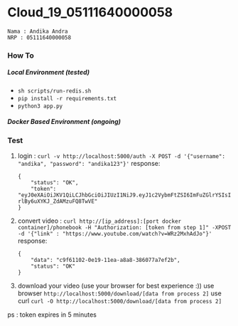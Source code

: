 # Cloud_19_05111640000058

```
Nama : Andika Andra
NRP : 05111640000058
```

### How To 
##### Local Environment (tested)
- `sh scripts/run-redis.sh`
- `pip install -r requirements.txt`
- `python3 app.py`

##### Docker Based Environment (ongoing)


### Test
1. login : `curl -v http://localhost:5000/auth -X POST -d '{"username": "andika", "password": "andika123"}'`
    response: 
    ```
    {
        "status": "OK",
        "token": "eyJ0eXAiOiJKV1QiLCJhbGciOiJIUzI1NiJ9.eyJ1c2VybmFtZSI6ImFuZGlrYSIsInBhc3N3b3JkIjoiYW5kaWthMTIzIiwibmFtYSI6IkFuZGlrYSBBbmRyYSIsImV4cCI6MTU3NDUzMjAyM30.GJ2R4IdhBTnTxIdK1b-rlBy6uXYKJ_ZdAMzuFQ8TwVE"
    }
    ```
1. convert video : `curl http://[ip_address]:[port docker container]/phonebook -H "Authorization: [token from step 1]" -XPOST -d '{"link" : "https://www.youtube.com/watch?v=WRz2MxhAdJo"}'`
    response: 
    ```
    {
        "data": "c9f61102-0e19-11ea-a8a8-386077a7ef2b",
        "status": "OK"
    }
    ```
2. download your video (use your browser for best experience :))
    use browser `http://localhost:5000/download/[data from process 2]`
    use curl `curl -O http://localhost:5000/download/[data from process 2]`

ps : token expires in 5 minutes